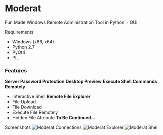 # Moderat
Fun Made Windows Remote Administration Tool in Python + GUI

Requirements
- Windows (x86, x64)
- Python 2.7
- PyQt4
- PIL

### Features
**Server Password Protection**
**Desktop Preview**
**Execute Shell Commands Remotely**
* Interactive Shell
**Remote File Explorer**
* File Upload
* File Download
* Execute File Remotely
* Hidden File Attribute
**To Be Continued...**

Screenshots
![Moderat Connections](https://github.com/Swordf1sh/Moderat/blob/master/screenshots/connections.png?raw=true)
![Moderat Explorer](https://github.com/Swordf1sh/Moderat/blob/master/screenshots/explorer.PNG?raw=true)
![Moderat Shell](https://github.com/Swordf1sh/Moderat/blob/master/screenshots/shell.PNG?raw=true)